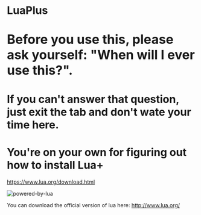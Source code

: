 # LuaPlus
# <big> Before you use this, please ask yourself: "When will I ever use this?". </big>
# If you can't answer that question, just exit the tab and don't wate your time here.
# You're on your own for figuring out how to install Lua+
https://www.lua.org/download.html



![powered-by-lua](https://user-images.githubusercontent.com/66565504/170944749-11349271-470d-4577-ac95-1d0853e93425.gif)

You can download the official version of lua here: http://www.lua.org/
